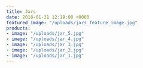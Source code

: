 ```yaml
---
title: Jars
date: 2018-01-31 12:19:00 +0000
featured_image: "/uploads/jars_feature_image.jpg"
products:
- image: "/uploads/jar_5.jpg"
- image: "/uploads/jar_4.jpg"
- image: "/uploads/jar_3.jpg"
- image: "/uploads/jar_2.jpg"
- image: "/uploads/jar_1.jpg"
---
```

